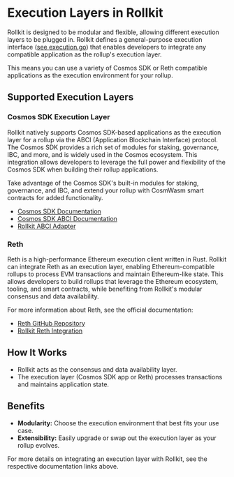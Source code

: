 # Execution Layers in Rollkit

Rollkit is designed to be modular and flexible, allowing different execution layers to be plugged in. Rollkit defines a general-purpose execution interface ([see execution.go](https://github.com/rollkit/rollkit/blob/main/core/execution/execution.go)) that enables developers to integrate any compatible application as the rollup's execution layer.

This means you can use a variety of Cosmos SDK or Reth compatible applications as the execution environment for your rollup.

## Supported Execution Layers

### Cosmos SDK Execution Layer

Rollkit natively supports Cosmos SDK-based applications as the execution layer for a rollup via the ABCI (Application Blockchain Interface) protocol. The Cosmos SDK provides a rich set of modules for staking, governance, IBC, and more, and is widely used in the Cosmos ecosystem. This integration allows developers to leverage the full power and flexibility of the Cosmos SDK when building their rollup applications.

Take advantage of the Cosmos SDK's built-in modules for staking, governance, and IBC, and extend your rollup with CosmWasm smart contracts for added functionality.

- [Cosmos SDK Documentation](https://docs.cosmos.network/)
- [Cosmos SDK ABCI Documentation](https://docs.cosmos.network/main/build/abci/introduction)
- [Rollkit ABCI Adapter](https://github.com/rollkit/go-execution-abci)

### Reth

Reth is a high-performance Ethereum execution client written in Rust. Rollkit can integrate Reth as an execution layer, enabling Ethereum-compatible rollups to process EVM transactions and maintain Ethereum-like state. This allows developers to build rollups that leverage the Ethereum ecosystem, tooling, and smart contracts, while benefiting from Rollkit's modular consensus and data availability.

For more information about Reth, see the official documentation:

- [Reth GitHub Repository](https://github.com/paradigmxyz/reth)
- [Rollkit Reth Integration](https://github.com/rollkit/lumen)

## How It Works

- Rollkit acts as the consensus and data availability layer.
- The execution layer (Cosmos SDK app or Reth) processes transactions and maintains application state.

## Benefits

- **Modularity:** Choose the execution environment that best fits your use case.
- **Extensibility:** Easily upgrade or swap out the execution layer as your rollup evolves.

For more details on integrating an execution layer with Rollkit, see the respective documentation links above.
